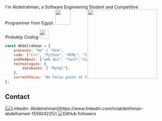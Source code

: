 I'm Abdelrahman, a Software Engineering Student and Competitive Programmer from Egypt. <img src="https://media.giphy.com/media/12oufCB0MyZ1Go/giphy.gif" width="50"></h2>
<img align='right' src="https://media.giphy.com/media/M9gbBd9nbDrOTu1Mqx/giphy.gif" width="230">
<p><em> Probably Coding
</a><img src="https://media.giphy.com/media/WUlplcMpOCEmTGBtBW/giphy.gif" width="30"> 
</em></p>

```javascript
const Abdelrahman = {
    pronouns: "He" | "Him",
    code: ["C++", "Python", "HTML", "CSS","C#","JS"],
    askMeAbout: ["web dev", "tech","Competitive Programming"],
    technologies: {
        databases: [ "MySql"],
    },
    currentFocus: "No Focus point at this time",
};
```
## Contact
[![Linkedin: Abdelrahman](https://img.shields.io/badge/-Abdelrahman-blue?style=flat-square&logo=Linkedin&logoColor=white&link=[https://www.linkedin.com/in](https://www.linkedin.com/in/abdelrhman-abdelhamed-155924225/)-p-singh/)](https://www.linkedin.com/in/abdelrhman-abdelhamed-155924225/)
![GitHub followers](https://img.shields.io/github/followers/Abdelrhman-2002?label=Follow&style=social)

